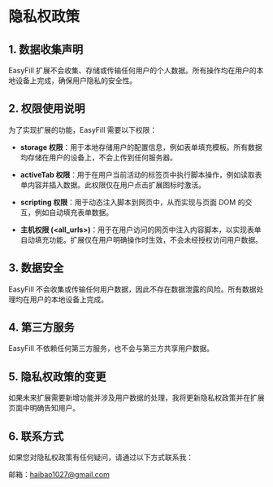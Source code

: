 # 隐私权政策

## 1. 数据收集声明
EasyFill 扩展不会收集、存储或传输任何用户的个人数据。所有操作均在用户的本地设备上完成，确保用户隐私的安全性。

## 2. 权限使用说明
为了实现扩展的功能，EasyFill 需要以下权限：

- **storage 权限**：用于本地存储用户的配置信息，例如表单填充模板。所有数据均存储在用户的设备上，不会上传到任何服务器。

- **activeTab 权限**：用于在用户当前活动的标签页中执行脚本操作，例如读取表单内容并插入数据。此权限仅在用户点击扩展图标时激活。

- **scripting 权限**：用于动态注入脚本到网页中，从而实现与页面 DOM 的交互，例如自动填充表单数据。

- **主机权限 (<all_urls>)**：用于在用户访问的网页中注入内容脚本，以实现表单自动填充功能。扩展仅在用户明确操作时生效，不会未经授权访问用户数据。

## 3. 数据安全
EasyFill 不会收集或传输任何用户数据，因此不存在数据泄露的风险。所有数据处理均在用户的本地设备上完成。

## 4. 第三方服务
EasyFill 不依赖任何第三方服务，也不会与第三方共享用户数据。

## 5. 隐私权政策的变更
如果未来扩展需要新增功能并涉及用户数据的处理，我将更新隐私权政策并在扩展页面中明确告知用户。

## 6. 联系方式
如果您对隐私权政策有任何疑问，请通过以下方式联系我：

邮箱：[haibao1027@gmail.com](mailto:haibao1027@gmail.com)
